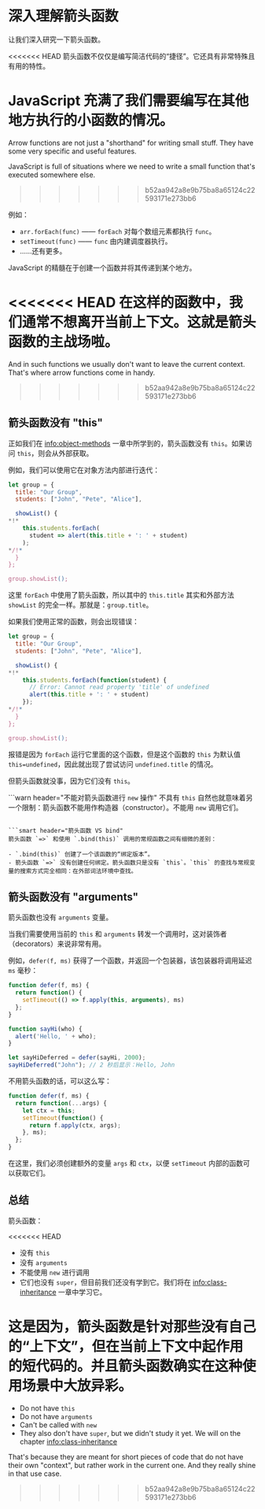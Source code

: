 # 深入理解箭头函数

让我们深入研究一下箭头函数。

<<<<<<< HEAD
箭头函数不仅仅是编写简洁代码的“捷径”。它还具有非常特殊且有用的特性。

JavaScript 充满了我们需要编写在其他地方执行的小函数的情况。
=======
Arrow functions are not just a "shorthand" for writing small stuff. They have some very specific and useful features.

JavaScript is full of situations where we need to write a small function that's executed somewhere else.
>>>>>>> b52aa942a8e9b75ba8a65124c22593171e273bb6

例如：

- `arr.forEach(func)` —— `forEach` 对每个数组元素都执行 `func`。
- `setTimeout(func)` —— `func` 由内建调度器执行。
- ……还有更多。

JavaScript 的精髓在于创建一个函数并将其传递到某个地方。

<<<<<<< HEAD
在这样的函数中，我们通常不想离开当前上下文。这就是箭头函数的主战场啦。
=======
And in such functions we usually don't want to leave the current context. That's where arrow functions come in handy.
>>>>>>> b52aa942a8e9b75ba8a65124c22593171e273bb6

## 箭头函数没有 "this"

正如我们在 <info:object-methods> 一章中所学到的，箭头函数没有 `this`。如果访问 `this`，则会从外部获取。

例如，我们可以使用它在对象方法内部进行迭代：

```js run
let group = {
  title: "Our Group",
  students: ["John", "Pete", "Alice"],

  showList() {
*!*
    this.students.forEach(
      student => alert(this.title + ': ' + student)
    );
*/!*
  }
};

group.showList();
```

这里 `forEach` 中使用了箭头函数，所以其中的 `this.title` 其实和外部方法 `showList` 的完全一样。那就是：`group.title`。

如果我们使用正常的函数，则会出现错误：

```js run
let group = {
  title: "Our Group",
  students: ["John", "Pete", "Alice"],

  showList() {
*!*
    this.students.forEach(function(student) {
      // Error: Cannot read property 'title' of undefined
      alert(this.title + ': ' + student)
    });
*/!*
  }
};

group.showList();
```

报错是因为 `forEach` 运行它里面的这个函数，但是这个函数的 `this` 为默认值 `this=undefined`，因此就出现了尝试访问 `undefined.title` 的情况。

但箭头函数就没事，因为它们没有 `this`。

```warn header="不能对箭头函数进行 `new` 操作"
不具有 `this` 自然也就意味着另一个限制：箭头函数不能用作构造器（constructor）。不能用 `new` 调用它们。
```

```smart header="箭头函数 VS bind"
箭头函数 `=>` 和使用 `.bind(this)` 调用的常规函数之间有细微的差别：

- `.bind(this)` 创建了一个该函数的“绑定版本”。
- 箭头函数 `=>` 没有创建任何绑定。箭头函数只是没有 `this`。`this` 的查找与常规变量的搜索方式完全相同：在外部词法环境中查找。
```

## 箭头函数没有 "arguments"

箭头函数也没有 `arguments` 变量。

当我们需要使用当前的 `this` 和 `arguments` 转发一个调用时，这对装饰者（decorators）来说非常有用。

例如，`defer(f, ms)` 获得了一个函数，并返回一个包装器，该包装器将调用延迟 `ms` 毫秒：

```js run
function defer(f, ms) {
  return function() {
    setTimeout(() => f.apply(this, arguments), ms)
  };
}

function sayHi(who) {
  alert('Hello, ' + who);
}

let sayHiDeferred = defer(sayHi, 2000);
sayHiDeferred("John"); // 2 秒后显示：Hello, John
```

不用箭头函数的话，可以这么写：

```js
function defer(f, ms) {
  return function(...args) {
    let ctx = this;
    setTimeout(function() {
      return f.apply(ctx, args);
    }, ms);
  };
}
```

在这里，我们必须创建额外的变量 `args` 和 `ctx`，以便 `setTimeout` 内部的函数可以获取它们。

## 总结

箭头函数：

<<<<<<< HEAD
- 没有 `this`
- 没有 `arguments`
- 不能使用 `new` 进行调用
- 它们也没有 `super`，但目前我们还没有学到它。我们将在 <info:class-inheritance> 一章中学习它。

这是因为，箭头函数是针对那些没有自己的“上下文”，但在当前上下文中起作用的短代码的。并且箭头函数确实在这种使用场景中大放异彩。
=======
- Do not have `this`
- Do not have `arguments`
- Can't be called with `new`
- They also don't have `super`, but we didn't study it yet. We will on the chapter <info:class-inheritance>

That's because they are meant for short pieces of code that do not have their own "context", but rather work in the current one. And they really shine in that use case.
>>>>>>> b52aa942a8e9b75ba8a65124c22593171e273bb6
